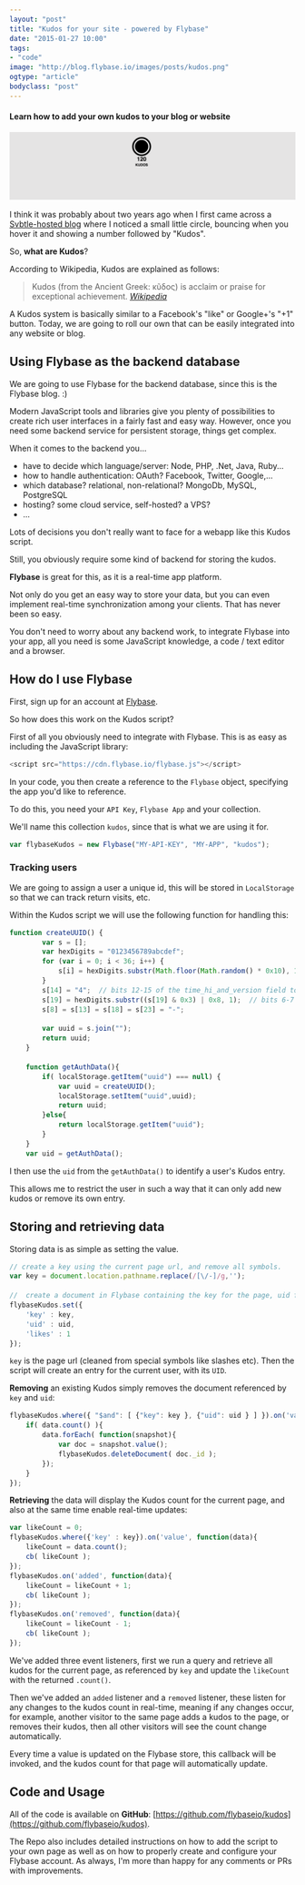 ```yaml
---
layout: "post"
title: "Kudos for your site - powered by Flybase"
date: "2015-01-27 10:00"
tags:
- "code"
image: "http://blog.flybase.io/images/posts/kudos.png"
ogtype: "article"
bodyclass: "post"
---
```


#### Learn how to add your own kudos to your blog or website

<div class="box-wrap"><div class="box">
	<img src="/images/posts/kudos.png" />
</div></div>

I think it was probably about two years ago when I first came across a [Svbtle-hosted blog](http://svbtle.com) where I noticed a small little circle, bouncing when you hover it and showing a number followed by "Kudos".

So, **what are Kudos**?

According to Wikipedia, Kudos are explained as follows:

> Kudos (from the Ancient Greek: κῦδος) is acclaim or praise for exceptional achievement. <cite>[Wikipedia](http://en.wikipedia.org/wiki/Kudos)</cite>

A Kudos system is basically similar to a Facebook's "like" or Google+'s "+1" button. Today, we are going to roll our own that can be easily integrated into any website or blog.

## Using Flybase as the backend database

We are going to use Flybase for the backend database, since this is the Flybase blog. :)

Modern JavaScript tools and libraries give you plenty of possibilities to create rich user interfaces in a fairly fast and easy way. However, once you need some backend service for persistent storage, things get complex.

When it comes to the backend you...

*   have to decide which language/server: Node, PHP, .Net, Java, Ruby...
*   how to handle authentication: OAuth? Facebook, Twitter, Google,...
*   which database? relational, non-relational? MongoDb, MySQL, PostgreSQL
*   hosting? some cloud service, self-hosted? a VPS?
*   ...

Lots of decisions you don't really want to face for a webapp like this Kudos script.

Still, you obviously require some kind of backend for storing the kudos.

**Flybase** is great for this, as it is a real-time app platform.

Not only do you get an easy way to store your data, but you can even implement real-time synchronization among your clients. That has never been so easy.

You don't need to worry about any backend work, to integrate Flybase into your app, all you need is some JavaScript knowledge, a code / text editor and a browser.

## How do I use Flybase

First, sign up for an account at [Flybase](https://app.flybase.io/signup).

So how does this work on the Kudos script?

First of all you obviously need to integrate with Flybase. This is as easy as including the JavaScript library:

```javascript
<script src="https://cdn.flybase.io/flybase.js"></script>
```

In your code, you then create a reference to the `Flybase` object, specifying the app you'd like to reference.

To do this, you need your `API Key`, `Flybase App` and your collection.

We'll name this collection `kudos`, since that is what we are using it for.

```javascript
var flybaseKudos = new Flybase("MY-API-KEY", "MY-APP", "kudos");
```

### Tracking users

We are going to assign a user a unique id, this will be stored in `LocalStorage` so that we can track return visits, etc.

Within the Kudos script we will use the following function for handling this:

```javascript
function createUUID() {
		var s = [];
		var hexDigits = "0123456789abcdef";
		for (var i = 0; i < 36; i++) {
			s[i] = hexDigits.substr(Math.floor(Math.random() * 0x10), 1);
		}
		s[14] = "4";  // bits 12-15 of the time_hi_and_version field to 0010
		s[19] = hexDigits.substr((s[19] & 0x3) | 0x8, 1);  // bits 6-7 of the clock_seq_hi_and_reserved to 01
		s[8] = s[13] = s[18] = s[23] = "-";

		var uuid = s.join("");
		return uuid;
	}

	function getAuthData(){
		if( localStorage.getItem("uuid") === null) {
			var uuid = createUUID();
			localStorage.setItem("uuid",uuid);
			return uuid;
		}else{
			return localStorage.getItem("uuid");
		}
	}
	var uid = getAuthData();
```

I then use the `uid` from the `getAuthData()` to identify a user's Kudos entry.

This allows me to restrict the user in such a way that it can only add new kudos or remove its own entry.

## Storing and retrieving data

Storing data is as simple as setting the value.

```javascript
// create a key using the current page url, and remove all symbols.
var key = document.location.pathname.replace(/[\/-]/g,'');

//	create a document in Flybase containing the key for the page, uid for the visitor and set likes to 1.
flybaseKudos.set({
	'key' : key,
	'uid' : uid,
	'likes' : 1
});
```

`key` is the page url (cleaned from special symbols like slashes etc). Then the script will create an entry for the current user, with its `UID`.

**Removing** an existing Kudos simply removes the document referenced by `key` and `uid`:

```javascript
flybaseKudos.where({ "$and": [ {"key": key }, {"uid": uid } ] }).on('value', function(data){
	if( data.count() ){
		data.forEach( function(snapshot){
			var doc = snapshot.value();
			flybaseKudos.deleteDocument( doc._id );
		});
	}
});
```

**Retrieving** the data will display the Kudos count for the current page, and also at the same time enable real-time updates:

```javascript
var likeCount = 0;
flybaseKudos.where({'key' : key}).on('value', function(data){
	likeCount = data.count();
	cb( likeCount );
});
flybaseKudos.on('added', function(data){
	likeCount = likeCount + 1;
	cb( likeCount );
});
flybaseKudos.on('removed', function(data){
	likeCount = likeCount - 1;
	cb( likeCount );
});
```

We've added three event listeners, first we run a query and retrieve all kudos for the current page, as referenced by `key` and update the `likeCount` with the returned `.count()`.

Then we've added an `added` listener and a `removed` listener, these listen  for any changes to the kudos count in real-time, meaning if any changes occur, for example, another visitor to the same page adds a kudos to the page, or removes their kudos, then all other visitors will see the count change automatically.

Every time a value is updated on the Flybase store, this callback will be invoked, and the kudos count for that page will automatically update.

## Code and Usage

All of the code is available on **GitHub**: [https://github.com/flybaseio/kudos](https://github.com/flybaseio/kudos).

The Repo also includes detailed instructions on how to add the script to your own page as well as on how to properly create and configure your Flybase account. As always, I'm more than happy for any comments or PRs with improvements.
